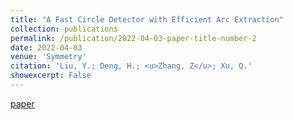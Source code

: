 ```yaml
---
title: "A Fast Circle Detector with Efficient Arc Extraction"
collection: publications
permalink: /publication/2022-04-03-paper-title-number-2
date: 2022-04-03
venue: 'Symmetry'
citation: 'Liu, Y.; Deng, H.; <u>Zhang, Z</u>; Xu, Q.'
showexcerpt: False
---
```

[paper](https://www.mdpi.com/2073-8994/14/4/734/pdf)